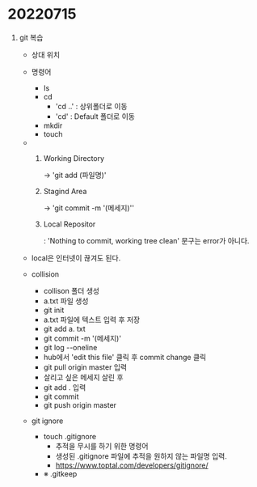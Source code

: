 # 20220715

1. git 복습

   * 상대 위치

   * 명령어

     * Is
     * cd
       * 'cd ..' : 상위폴더로 이동
       * 'cd' : Default 폴더로 이동
     * mkdir
     * touch

   * 1. Working Directory

        → 'git add (파일명)'

     2. Stagind Area

        → 'git commit -m '(메세지)''

     3. Local Repositor

        : 'Nothing to commit, working tree clean' 문구는 error가 아니다.

   *  local은 인터넷이 끊겨도 된다.

   * collision

     * collison 폴더 생성
     * a.txt 파일 생성
     * git init
     * a.txt 파일에 텍스트 입력 후 저장
     * git add a. txt
     * git commit -m '(메세지)'
     * git log --oneline
     * hub에서 'edit this file' 클릭 후 commit change 클릭
     * git pull origin master 입력
     * 살리고 싶은 메세지 살린 후
     * git add . 입력
     * git commit
     * git push origin master

   * git ignore

     * touch .gitignore
       * 추적을 무시를 하기 위한 명령어
       * 생성된 .gitignore 파일에 추적을 원하지 않는 파일명 입력.
       * https://www.toptal.com/developers/gitignore/
     * ※ .gitkeep